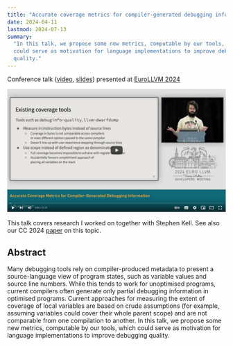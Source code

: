 ```yaml
---
title: "Accurate coverage metrics for compiler-generated debugging information"
date: 2024-04-11
lastmod: 2024-07-13
summary:
  "In this talk, we propose some new metrics, computable by our tools, which
  could serve as motivation for language implementations to improve debugging
  quality."
---
```


Conference talk ([video](https://www.youtube.com/watch?v=LePAdLTRa4Q), [slides](</talks/2024/EuroLLVM/Debug info metrics.pdf>))
presented at [EuroLLVM 2024](https://llvm.swoogo.com/2024eurollvm/agenda)

[![](video.png)](https://www.youtube.com/watch?v=LePAdLTRa4Q)

This talk covers research I worked on together with Stephen Kell. See also our
CC 2024 [paper](/cv/#debug-info-metrics) on this topic.

## Abstract

Many debugging tools rely on compiler-produced metadata to present a
source-language view of program states, such as variable values and source line
numbers. While this tends to work for unoptimised programs, current compilers
often generate only partial debugging information in optimised programs. Current
approaches for measuring the extent of coverage of local variables are based on
crude assumptions (for example, assuming variables could cover their whole
parent scope) and are not comparable from one compilation to another. In this
talk, we propose some new metrics, computable by our tools, which could serve as
motivation for language implementations to improve debugging quality.
